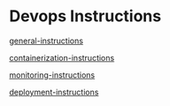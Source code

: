 # Devops Instructions
[general-instructions](general-instructions.md)

[containerization-instructions](containerization-instructions.md)

[monitoring-instructions](monitoring-instructions.md)

[deployment-instructions](deployment-instructions.md)
